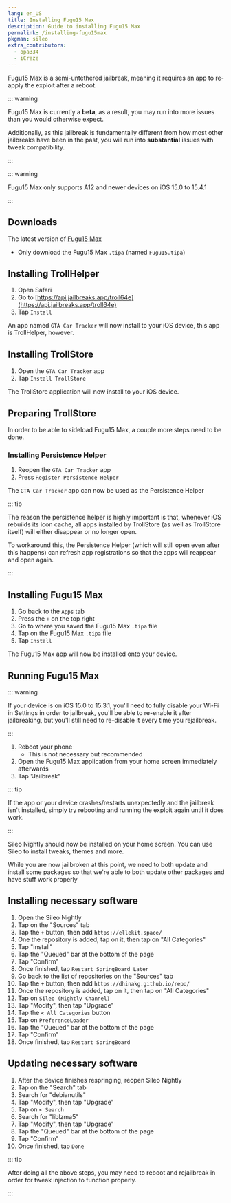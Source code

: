 ```yaml
---
lang: en_US
title: Installing Fugu15 Max
description: Guide to installing Fugu15 Max
permalink: /installing-fugu15max
pkgman: sileo
extra_contributors:
  - opa334
  - iCraze
---
```


Fugu15 Max is a <router-link to="/types-of-jailbreak/#semi-untethered-jailbreaks">semi-untethered jailbreak</router-link>, meaning it requires an app to re-apply the exploit after a reboot.

::: warning

Fugu15 Max is currently a **beta**, as a result, you may run into more issues than you would otherwise expect.

Additionally, as this jailbreak is fundamentally different from how most other jailbreaks have been in the past, you will run into **substantial** issues with tweak compatibility.

:::

::: warning

Fugu15 Max only supports A12 and newer devices on iOS 15.0 to 15.4.1

:::

## Downloads

The latest version of [Fugu15 Max](https://github.com/opa334/Fugu15/releases/tag/1.0.0-beta.4)
  - Only download the Fugu15 Max `.tipa` (named `Fugu15.tipa`)

## Installing TrollHelper

1. Open Safari
1. Go to [https://api.jailbreaks.app/troll64e](https://api.jailbreaks.app/troll64e)
1. Tap `Install`

An app named `GTA Car Tracker` will now install to your iOS device, this app is TrollHelper, however.

## Installing TrollStore

1. Open the `GTA Car Tracker` app
1. Tap `Install TrollStore`

The TrollStore application will now install to your iOS device.

## Preparing TrollStore

In order to be able to sideload Fugu15 Max, a couple more steps need to be done.

### Installing Persistence Helper

1. Reopen the `GTA Car Tracker` app
1. Press `Register Persistence Helper`

The `GTA Car Tracker` app can now be used as the Persistence Helper

::: tip

The reason the persistence helper is highly important is that, whenever iOS rebuilds its icon cache, all apps installed by TrollStore (as well as TrollStore itself) will either disappear or no longer open.

To workaround this, the Persistence Helper (which will still open even after this happens) can refresh app registrations so that the apps will reappear and open again.

:::

## Installing Fugu15 Max

1. Go back to the `Apps` tab
1. Press the `+` on the top right
1. Go to where you saved the Fugu15 Max `.tipa` file
1. Tap on the Fugu15 Max `.tipa` file
1. Tap `Install`

The Fugu15 Max app will now be installed onto your device.

## Running Fugu15 Max

::: warning

If your device is on iOS 15.0 to 15.3.1, you'll need to fully disable your Wi-Fi in Settings in order to jailbreak, you'll be able to re-enable it after jailbreaking, but you'll still need to re-disable it every time you rejailbreak.

:::

1. Reboot your phone
    - This is not necessary but recommended
1. Open the Fugu15 Max application from your home screen immediately afterwards
1. Tap "Jailbreak"

::: tip

If the app or your device crashes/restarts unexpectedly and the jailbreak isn't installed, simply try rebooting and running the exploit again until it does work.

:::

Sileo Nightly should now be installed on your home screen. You can use Sileo to install <router-link to="/faq/#what-are-tweaks">tweaks</router-link>, themes and more.

While you are now jailbroken at this point, we need to both update and install some packages so that we're able to both update other packages and have stuff work properly

## Installing necessary software

1. Open the Sileo Nightly
1. Tap on the "Sources" tab
1. Tap the `+` button, then add `https://ellekit.space/`
1. One the repository is added, tap on it, then tap on "All Categories"
1. Tap "Install"
1. Tap the "Queued" bar at the bottom of the page
1. Tap "Confirm"
1. Once finished, tap `Restart SpringBoard Later`
1. Go back to the list of repositories on the "Sources" tab
1. Tap the `+` button, then add `https://dhinakg.github.io/repo/`
1. Once the repository is added, tap on it, then tap on "All Categories"
1. Tap on `Sileo (Nightly Channel)`
1. Tap "Modify", then tap "Upgrade"
1. Tap the `< All Categories` button
1. Tap on `PreferenceLoader`
1. Tap the "Queued" bar at the bottom of the page
1. Tap "Confirm"
1. Once finished, tap `Restart SpringBoard`

## Updating necessary software

1. After the device finishes respringing, reopen Sileo Nightly
1. Tap on the "Search" tab
1. Search for "debianutils"
1. Tap "Modify", then tap "Upgrade"
1. Tap on `< Search`
1. Search for "liblzma5"
1. Tap "Modify", then tap "Upgrade"
1. Tap the "Queued" bar at the bottom of the page
1. Tap "Confirm"
1. Once finished, tap `Done`

::: tip

After doing all the above steps, you may need to reboot and rejailbreak in order for tweak injection to function properly.

:::